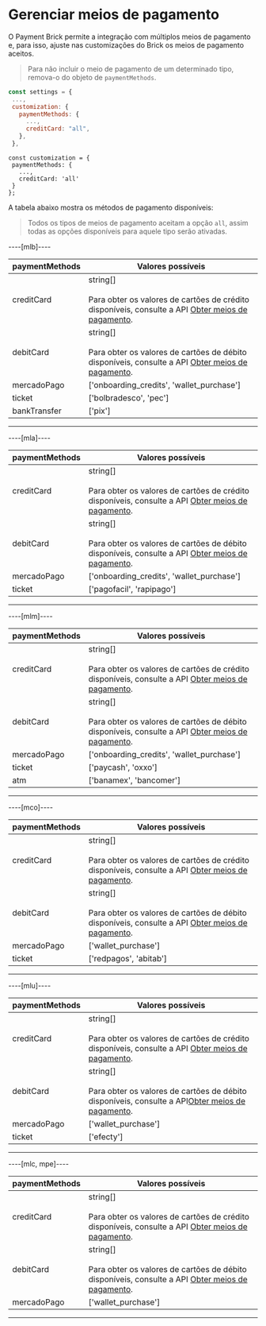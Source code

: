 # Gerenciar meios de pagamento

O Payment Brick permite a integração com múltiplos meios de pagamento e, para isso, ajuste nas customizações do Brick os meios de pagamento aceitos. 

> Para não incluir o meio de pagamento de um determinado tipo, remova-o do objeto de `paymentMethods`.

```Javascript
const settings = {
 ...,
 customization: {
   paymentMethods: {
     ...,
     creditCard: "all",
   },
 },
```

```react-jsx
const customization = {
 paymentMethods: {
   ...,
   creditCard: 'all'
 }
};
```

A tabela abaixo mostra os métodos de pagamento disponíveis:

> Todos os tipos de meios de pagamento aceitam a opção `all`, assim todas as opções disponíveis para aquele tipo serão ativadas.

----[mlb]----

| paymentMethods | Valores possíveis |
|--- |--- |
| creditCard | string[] <br><br> Para obter os valores de cartões de crédito disponíveis, consulte a API [Obter meios de pagamento](/developers/pt/reference/payment_methods/_payment_methods/get). |
| debitCard | string[] <br><br> Para obter os valores de cartões de débito disponíveis, consulte a API [Obter meios de pagamento](/developers/pt/reference/payment_methods/_payment_methods/get). |
| mercadoPago | ['onboarding_credits',  'wallet_purchase'] |
| ticket | ['bolbradesco', 'pec'] |
| bankTransfer | ['pix'] |

------------
----[mla]---- 

| paymentMethods | Valores possíveis |
|--- |--- |
| creditCard | string[] <br><br> Para obter os valores de cartões de crédito disponíveis, consulte a API [Obter meios de pagamento](/developers/pt/reference/payment_methods/_payment_methods/get). |
| debitCard | string[] <br><br> Para obter os valores de cartões de débito disponíveis, consulte a API [Obter meios de pagamento](/developers/pt/reference/payment_methods/_payment_methods/get). |
| mercadoPago | ['onboarding_credits',  'wallet_purchase'] |
| ticket | ['pagofacil', 'rapipago'] |

------------
----[mlm]---- 

| paymentMethods | Valores possíveis |
|--- |--- |
| creditCard | string[] <br><br> Para obter os valores de cartões de crédito disponíveis, consulte a API [Obter meios de pagamento](/developers/pt/reference/payment_methods/_payment_methods/get). |
| debitCard | string[] <br><br> Para obter os valores de cartões de débito disponíveis, consulte a API [Obter meios de pagamento](/developers/pt/reference/payment_methods/_payment_methods/get). |
| mercadoPago | ['onboarding_credits',  'wallet_purchase'] |
| ticket | ['paycash', 'oxxo'] |
| atm | ['banamex',  'bancomer'] |

------------
----[mco]---- 

| paymentMethods | Valores possíveis |
|--- |--- |
| creditCard | string[] <br><br> Para obter os valores de cartões de crédito disponíveis, consulte a API [Obter meios de pagamento](/developers/pt/reference/payment_methods/_payment_methods/get). |
| debitCard | string[] <br><br> Para obter os valores de cartões de débito disponíveis, consulte a API [Obter meios de pagamento](/developers/pt/reference/payment_methods/_payment_methods/get). |
| mercadoPago | ['wallet_purchase'] |
| ticket | ['redpagos', 'abitab'] |

------------
----[mlu]---- 

| paymentMethods | Valores possíveis |
|--- |--- |
| creditCard | string[] <br><br> Para obter os valores de cartões de crédito disponíveis, consulte a API [Obter meios de pagamento](/developers/pt/reference/payment_methods/_payment_methods/get). |
| debitCard | string[] <br><br> Para obter os valores de cartões de débito disponíveis, consulte a API[Obter meios de pagamento](/developers/pt/reference/payment_methods/_payment_methods/get). |
| mercadoPago | ['wallet_purchase'] |
| ticket | ['efecty'] |

------------
----[mlc, mpe]---- 

| paymentMethods | Valores possíveis |
|--- |--- |
| creditCard | string[] <br><br> Para obter os valores de cartões de crédito disponíveis, consulte a API [Obter meios de pagamento](/developers/pt/reference/payment_methods/_payment_methods/get). |
| debitCard | string[] <br><br> Para obter os valores de cartões de débito disponíveis, consulte a API [Obter meios de pagamento](/developers/pt/reference/payment_methods/_payment_methods/get). |
| mercadoPago | ['wallet_purchase'] |

------------